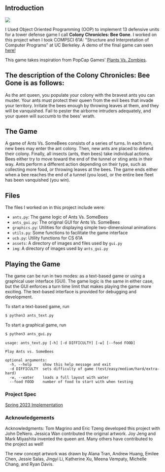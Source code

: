 ## Introduction

<img src = ants/assets/new-ants-gui.png>

I Used Object Oriented Programming (OOP) to implement 13 defensive units for a tower defense game I call **Colony Chronicles: Bee Gone**. I worked on this project when I took COMPSCI 61A: "Structure and Interpretation of Computer Programs" at UC Berkeley. A demo of the final game can seen [here!](https://youtu.be/noZKTQ23QBs)

This game takes inspiration from PopCap Games' [Plants Vs. Zombies](https://www.ea.com/games/plants-vs-zombies/plants-vs-zombies#description). 

## The description of the **Colony Chronicles: Bee Gone** is as follows: 

As the ant queen, you populate your colony with the bravest ants you can muster. Your ants must protect their queen from the evil bees that invade your territory. Irritate the bees enough by throwing leaves at them, and they will be vanquished. Fail to pester the airborne intruders adequately, and your queen will succumb to the bees' wrath.


## The Game
A game of Ants Vs. SomeBees consists of a series of turns. In each turn, new bees may enter the ant colony. Then, new ants are placed to defend their colony. Finally, all insects (ants, then bees) take individual actions. Bees either try to move toward the end of the tunnel or sting ants in their way. Ants perform a different action depending on their type, such as collecting more food, or throwing leaves at the bees. The game ends either when a bee reaches the end of a tunnel (you lose), or the entire bee fleet has been vanquished (you win).

## Files
The files I worked on in this project include were:

* `ants.py`: The game logic of Ants Vs. SomeBees
* `ants_gui.py`: The original GUI for Ants Vs. SomeBees
* `graphics.py`: Utilities for displaying simple two-dimensional animations
* `utils.py`: Some functions to facilitate the game interface
* `ucb.py`: Utility functions for CS 61A
* `assets`: A directory of images and files used by `gui.py`
* `img`: A directory of images used by `ants_gui.py`

## Playing the Game
The game can be run in two modes: as a text-based game or using a graphical user interface (GUI). The game logic is the same in either case, but the GUI enforces a turn time limit that makes playing the game more exciting. The text-based interface is provided for debugging and development.

To start a text-based game, run
```sh
$ python3 ants_text.py
````
To start a graphical game, run
```sh
$ python3 ants_gui.py
````
    usage: ants_text.py [-h] [-d DIFFICULTY] [-w] [--food FOOD]
    
    Play Ants vs. SomeBees
    
    optional arguments:
      -h, --help     show this help message and exit
      -d DIFFICULTY  sets difficulty of game (test/easy/medium/hard/extra-hard)
      -w, --water    loads a full layout with water
      --food FOOD    number of food to start with when testing

### Project Spec
[Spring 2023 Implementation](https://inst.eecs.berkeley.edu/~cs61a/sp23/proj/ants/)

### Acknowledgements
Acknowledgments: Tom Magrino and Eric Tzeng developed this project with John DeNero. Jessica Wan contributed the original artwork. Joy Jeng and Mark Miyashita invented the queen ant. Many others have contributed to the project as well!

The new concept artwork was drawn by Alana Tran, Andrew Huang, Emilee Chen, Jessie Salas, Jingyi Li, Katherine Xu, Meena Vempaty, Michelle Chang, and Ryan Davis.

